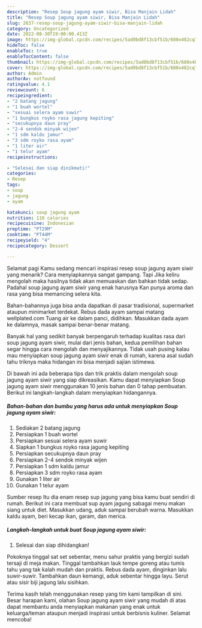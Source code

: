 ```yaml
---
description: "Resep Soup jagung ayam siwir, Bisa Manjain Lidah"
title: "Resep Soup jagung ayam siwir, Bisa Manjain Lidah"
slug: 2637-resep-soup-jagung-ayam-siwir-bisa-manjain-lidah
category: Uncategorized
date: 2022-08-30T19:00:00.413Z
image: https://img-global.cpcdn.com/recipes/5ad0bd8f13cbf51b/680x482cq70/soup-jagung-ayam-siwir-foto-resep-utama.jpg
hideToc: false
enableToc: true
enableTocContent: false
thumbnail: https://img-global.cpcdn.com/recipes/5ad0bd8f13cbf51b/680x482cq70/soup-jagung-ayam-siwir-foto-resep-utama.jpg
cover: https://img-global.cpcdn.com/recipes/5ad0bd8f13cbf51b/680x482cq70/soup-jagung-ayam-siwir-foto-resep-utama.jpg
author: Admin
authorAv: notfound
ratingvalue: 4.1
reviewcount: 6
recipeingredient:
- "2 batang jagung"
- "1 buah wortel"
- "sesuai selera ayam suwir"
- "1 bungkus royko rasa jagung kepiting"
- "secukupnya daun pray"
- "2-4 sendok minyak wijen"
- "1 sdm kaldu jamur"
- "3 sdm royko rasa ayam"
- "1 liter air"
- "1 telur ayam"
recipeinstructions:

- "Selesai dan siap dinikmati!"
categories:
- Resep
tags:
- soup
- jagung
- ayam

katakunci: soup jagung ayam 
nutrition: 110 calories
recipecuisine: Indonesian
preptime: "PT29M"
cooktime: "PT44M"
recipeyield: "4"
recipecategory: Dessert

---
```



Selamat pagi Kamu sedang mencari inspirasi resep soup jagung ayam siwir yang menarik? Cara menyiapkannya sangat gampang. Tapi Jika keliru mengolah maka hasilnya tidak akan memuaskan dan bahkan tidak sedap. Padahal soup jagung ayam siwir yang enak harusnya Kan punya aroma dan rasa yang bisa memancing selera kita.


Bahan-bahannya juga bisa anda dapatkan di pasar tradisional, supermarket ataupun minimarket terdekat. Rebus dada ayam sampai matang wellplated.com Tuang air ke dalam panci, didihkan. Masukkan dada ayam ke dalamnya, masak sampai benar-benar matang.

Banyak hal yang sedikit banyak berpengaruh terhadap kualitas rasa dari soup jagung ayam siwir, mulai dari jenis bahan, kedua pemilihan bahan segar hingga cara mengolah dan menyajikannya. Tidak usah pusing kalau mau menyiapkan soup jagung ayam siwir enak di rumah, karena asal sudah tahu triknya maka hidangan ini bisa menjadi sajian istimewa.


Di bawah ini ada beberapa tips dan trik praktis dalam mengolah soup jagung ayam siwir yang siap dikreasikan. Kamu dapat menyiapkan Soup jagung ayam siwir menggunakan 10 jenis bahan dan 0 tahap pembuatan. Berikut ini langkah-langkah dalam menyiapkan hidangannya.

<!--inarticleads1-->

##### Bahan-bahan dan bumbu yang harus ada untuk menyiapkan Soup jagung ayam siwir:

1. Sediakan 2 batang jagung
1. Persiapkan 1 buah wortel
1. Persiapkan sesuai selera ayam suwir
1. Siapkan 1 bungkus royko rasa jagung kepiting
1. Persiapkan secukupnya daun pray
1. Persiapkan 2-4 sendok minyak wijen
1. Persiapkan 1 sdm kaldu jamur
1. Persiapkan 3 sdm royko rasa ayam
1. Gunakan 1 liter air
1. Gunakan 1 telur ayam


Sumber resep Itu dia enam resep sup jagung yang bisa kamu buat sendiri di rumah. Berikut ini cara membuat sup ayam jagung sabagai menu makan siang untuk diet. Masukkan udang, aduk sampai berubah warna. Masukkan kaldu ayam, beri kecap ikan, garam, dan merica. 

<!--inarticleads2-->

##### Langkah-langkah untuk buat Soup jagung ayam siwir:


1. Selesai dan siap dihidangkan!

Pokoknya tinggal sat set sebentar, menu sahur praktis yang bergizi sudah tersaji di meja makan. Tinggal tambahkan lauk tempe goreng atau tumis tahu yang tak kalah mudah dan praktis. Rebus dada ayam, dinginkan lalu suwir-suwir. Tambahkan daun kemangi, aduk sebentar hingga layu. Serut atau sisir biji jagung lalu sisihkan. 

Terima kasih telah menggunakan resep yang tim kami tampilkan di sini. Besar harapan kami, olahan Soup jagung ayam siwir yang mudah di atas dapat membantu anda menyiapkan makanan yang enak untuk keluarga/teman ataupun menjadi inspirasi untuk berbisnis kuliner. Selamat mencoba!
